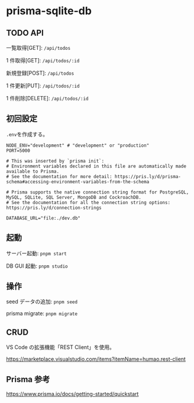 # prisma-sqlite-db

## TODO API

一覧取得[GET]: `/api/todos`

1 件取得[GET]: `/api/todos/:id`

新規登録[POST]: `/api/todos`

1 件更新[PUT]: `/api/todos/:id`

1 件削除[DELETE]: `/api/todos/:id`

## 初回設定

`.env`を作成する。

```.env
NODE_ENV="development" # "development" or "production"
PORT=5000

# This was inserted by `prisma init`:
# Environment variables declared in this file are automatically made available to Prisma.
# See the documentation for more detail: https://pris.ly/d/prisma-schema#accessing-environment-variables-from-the-schema

# Prisma supports the native connection string format for PostgreSQL, MySQL, SQLite, SQL Server, MongoDB and CockroachDB.
# See the documentation for all the connection string options: https://pris.ly/d/connection-strings

DATABASE_URL="file:./dev.db"
```

## 起動

サーバー起動: `pnpm start`

DB GUI 起動: `pnpm studio`

## 操作

seed データの追加: `pnpm seed`

prisma migrate: `pnpm migrate`

## CRUD

VS Code の拡張機能「REST Client」を使用。

https://marketplace.visualstudio.com/items?itemName=humao.rest-client

## Prisma 参考

https://www.prisma.io/docs/getting-started/quickstart
